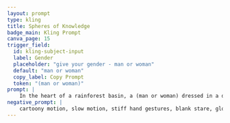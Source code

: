 ```yaml
---
layout: prompt
type: kling
title: Spheres of Knowledge
badge_main: Kling Prompt
canva_page: 15
trigger_field:
  id: kling-subject-input
  label: Gender
  placeholder: "give your gender - man or woman"
  default: "man or woman"
  copy_label: Copy Prompt
  token: "(man or woman)"
prompt: |
    In the heart of a rainforest basin, a (man or woman) dressed in a dark blue T-shirt interacts with a floating alien screen of violet particles. As (he or she) taps a swirling node, magenta light spirals outward beneath indigo-lit leaves. (His or her) face glows with childlike wonder, fully engaged with the responsive particles. Natural and realistic motion throughout.
negative_prompt: |
    cartoony motion, slow motion, stiff hand gestures, blank stare, glowing glitches, pixelation, flickering particles, robotic face, floating errors, unnatural transitions, jerky animation
---
```

